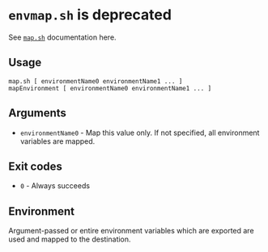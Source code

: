 # `envmap.sh` is deprecated

See [`map.sh`](map.sh) documentation here.


## Usage

    map.sh [ environmentName0 environmentName1 ... ]
    mapEnvironment [ environmentName0 environmentName1 ... ]

## Arguments

- `environmentName0` - Map this value only. If not specified, all environment variables are mapped.

## Exit codes

- `0` - Always succeeds

## Environment

Argument-passed or entire environment variables which are exported are used and mapped to the destination.

